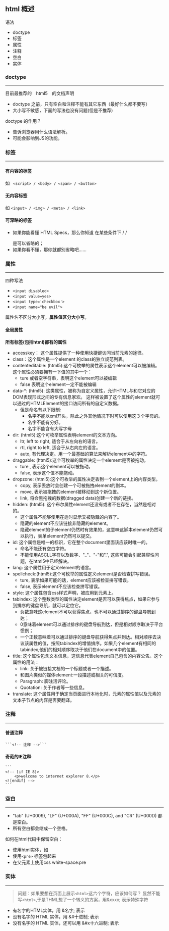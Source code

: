 ## html 概述

语法
* doctype
* 标签
* 属性
* 注释
* 空白
* 实体

### doctype
***
目前最推荐的　html5　的文档声明
    <!DOCTYPE html>

* doctype 之前，只有空白和注释不能有其它东西（最好什么都不要写）
* 大小写不敏感，下面的写法也没有问题(但是不推荐)
    <!dOcTYPE html>

doctype 的作用？

* 告诉浏览器用什么语法解析。
* 可能会影响到JS的功能。

### 标签
***
#### 有内容的标签

如 ``` <script> / <body> / <span> / <button>```


#### 无内容标签

如 ``` <input> / <img> / <meta> / <link> ```

#### 可深略的标签

* 如果你能看懂 HTML Specs，那么你知道 在某些条件下 <head> / <body> / </p> 是可以省略的；
* 如果你看不懂，那你就都别省略吧……

### 属性
***
四种写法

* ```<input disabled>```
* ```<input value=yes>```
* ```<input type='checkbox'>```
* ```<input name="be evil">```

属性名不区分大小写，**属性值区分大小写**。

#### 全局属性

**所有标签(包括html)都有的属性**
* accesskey： 这个属性提供了一种使用快捷键访问当前元素的途径。
* class：这个属性是一个element 的class的独立规范列表。
* contenteditable: (html5):这个可枚举的属性表示这个element可以被编辑。这个属性必须要拥有一下值的其中一个：
	* ture 或者空字符串，表明这个element可以被编辑
	* false 表明这个element一定不能被编辑
* data-*: (html5): 这类属性，被称为自定义属性，允许HTML与和它对应的DOM表现形式之间的专有信息家欢。
这样被设置了这个属性的element就可以通过的HTMLElement的接口访问所有的自定义数据。
	* 但是命名有以下限制:
	    * 名字不能以xml开头，除此之外其他情况下时可以使用这３个字母的。
	    * 名字不能有分好。
	    * 名字不能含有大写字母 
* dir: (html5):这个可枚举属性表明element的文本方向。
	* ltr, left to right, 适合于从左向右的语言。
	* rtl, right to left, 适合于从右向左的语言。
	* auto, 有代理决定。用一个最基础的算法来解析element中的字符。
* draggable: (html5):这个可枚举的属性决定一个element是否被拖动。
	* ture , 表示这个element可以被拖动。
	* false, 表示这个值不能拖动。
* dropzone: (html5):这个可枚举的属性决定丢到一个element上的内容类型。
	* copy, 表示丢放时会创建一个可被拖拽element的副本。
	* move, 表示被拖拽的element被移动到这个新位置。
	* link, 将会黑拖拽的数据(dragged data)创建一个新的链接。
* hidden: (html5): 这个布尔属性element还没有或者不在存在，当然是相对的。
	* 这个属性不能够使用在适时显示又被隐藏的内容了。
	* 隐藏的element不应该链接非隐藏的element。
	* 隐藏element的子element仍然时有效果的，这意味这脚本element仍然可以执行，表单element仍然可以提交。
* id: 这个属性是唯一的标识，它在整个document里面该应该时唯一的。
	* 命名不能还有空白字符。
	* 不能使用ASCLL字符以及数字、"_"、"-"和".", 这些可能会引起兼容性问题，在html5中已经解决。
* lang: 这个属性用于定义element的语言。
* spellcheck:(html5):这个可枚举的属性定义element是否检查拼写错误。
	* ture, 表示如果可能的话，element应该被检查拼写错误。
	* false, 表示element不应该检查拼写错误。
* style: 这个属性包含css样式声明，被应用到元素上。
* tabindex: 这个整数类型的属性决定element是否可以获得焦点，如果它参与到排序的键盘导航，就可以定位它。
	* 负数意味这element不可以获得焦点，也不可以通过排序的键盘导航到达；
	* 0意味着element可以通过排序的键盘导航到达，但是相对顺序取决于平台惯例；
	* 一个正数意味着可以通过排序的键盘导航获得焦点并到达。相对顺序去决议该属性的值，按照tabindex的增值排序。如果几个element有相同的tabindex,他们的相对顺序取决于他们在document中的位置。
* title: 这个属性包含文本信息，这信息代表element自己包含的内容公告。这个属性的用法：
	* link: 关于被链接文档的一个标题或者一个描述。
	* 和图片类似的媒体element:一段描述或相关的可信度。
	* Paragraph: 脚注活评论。
	* Quotation: 关于作者等一些信息。
* translate: 这个属性用于确定当页面进行本地化时，元素的属性值以及元素的文本子节点的内容是否要翻译。

### 注释
***
#### 普通注释
	```<!-- 注释 -->```


#### 奇葩的IE注释
	```
	<!-- [if IE 8]>
		<p>welcome to internet explorer 8.</p>
	<![endif] -->
	```

### 空白
***
* "tab" (U+0009), "LF" (U+000A), "FF" (U+000C), and "CR" (U+000D) 都是空白。
* 所有空白都会缩成一个空格。

如何在html代码中保留空白： 
* 使用html实体，如 &nbsp;
* 使用```<pre>``` 标签包起来
* 在父元素上使用css white-space:pre

### 实体
***
> 问题：如果要想在页面上展示```<html>```这六个字符，应该如何写？
显然不能写```<html>```,于是THML想了一个转义的方案，用&xxxx; 表示特殊字符
* 有名字的HTML实体，用 &名字; 表示
* 没有名字的 HTML 实体，用 &#十进制; 表示
* 没有名字的 HTML 实体，还可以用 &#x十六进制; 表示



